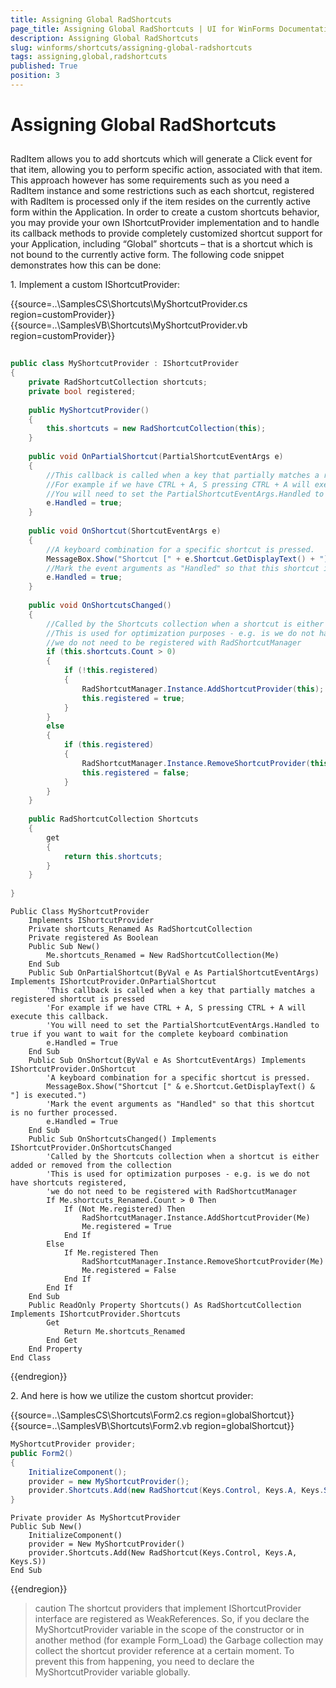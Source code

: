 ```yaml
---
title: Assigning Global RadShortcuts
page_title: Assigning Global RadShortcuts | UI for WinForms Documentation
description: Assigning Global RadShortcuts
slug: winforms/shortcuts/assigning-global-radshortcuts
tags: assigning,global,radshortcuts
published: True
position: 3
---
```


# Assigning Global RadShortcuts

## 

RadItem allows you to add shortcuts which will generate a Click event for that item, allowing you to perform specific action, associated with that item. This approach however has some requirements such as you need a RadItem instance and some restrictions such as each shortcut, registered with RadItem is processed only if the item resides on the currently active form within the Application. In order to create a custom shortcuts behavior, you may provide your own IShortcutProvider implementation and to handle its callback methods to provide completely customized shortcut support for your Application, including “Global” shortcuts – that is a shortcut which is not bound to the currently active form. The following code snippet demonstrates how this can be done:

1\. Implement a custom IShortcutProvider: 

{{source=..\SamplesCS\Shortcuts\MyShortcutProvider.cs region=customProvider}} 
{{source=..\SamplesVB\Shortcuts\MyShortcutProvider.vb region=customProvider}} 

````C#
    
public class MyShortcutProvider : IShortcutProvider
{
    private RadShortcutCollection shortcuts;
    private bool registered;
        
    public MyShortcutProvider()
    {
        this.shortcuts = new RadShortcutCollection(this);
    }
        
    public void OnPartialShortcut(PartialShortcutEventArgs e)
    {
        //This callback is called when a key that partially matches a registered shortcut is pressed
        //For example if we have CTRL + A, S pressing CTRL + A will execute this callback.
        //You will need to set the PartialShortcutEventArgs.Handled to true if you want to wait for the complete keyboard combination
        e.Handled = true;
    }
        
    public void OnShortcut(ShortcutEventArgs e)
    {
        //A keyboard combination for a specific shortcut is pressed.
        MessageBox.Show("Shortcut [" + e.Shortcut.GetDisplayText() + "] is executed.");
        //Mark the event arguments as "Handled" so that this shortcut is no further processed.
        e.Handled = true;
    }
        
    public void OnShortcutsChanged()
    {
        //Called by the Shortcuts collection when a shortcut is either added or removed from the collection
        //This is used for optimization purposes - e.g. is we do not have shortcuts registered,
        //we do not need to be registered with RadShortcutManager
        if (this.shortcuts.Count > 0)
        {
            if (!this.registered)
            {
                RadShortcutManager.Instance.AddShortcutProvider(this);
                this.registered = true;
            }
        }
        else
        {
            if (this.registered)
            {
                RadShortcutManager.Instance.RemoveShortcutProvider(this);
                this.registered = false;
            }
        }
    }
        
    public RadShortcutCollection Shortcuts
    {
        get
        {
            return this.shortcuts;
        }
    }
    
}

````
````VB.NET
Public Class MyShortcutProvider
    Implements IShortcutProvider
    Private shortcuts_Renamed As RadShortcutCollection
    Private registered As Boolean
    Public Sub New()
        Me.shortcuts_Renamed = New RadShortcutCollection(Me)
    End Sub
    Public Sub OnPartialShortcut(ByVal e As PartialShortcutEventArgs) Implements IShortcutProvider.OnPartialShortcut
        'This callback is called when a key that partially matches a registered shortcut is pressed
        'For example if we have CTRL + A, S pressing CTRL + A will execute this callback.
        'You will need to set the PartialShortcutEventArgs.Handled to true if you want to wait for the complete keyboard combination
        e.Handled = True
    End Sub
    Public Sub OnShortcut(ByVal e As ShortcutEventArgs) Implements IShortcutProvider.OnShortcut
        'A keyboard combination for a specific shortcut is pressed.
        MessageBox.Show("Shortcut [" & e.Shortcut.GetDisplayText() & "] is executed.")
        'Mark the event arguments as "Handled" so that this shortcut is no further processed.
        e.Handled = True
    End Sub
    Public Sub OnShortcutsChanged() Implements IShortcutProvider.OnShortcutsChanged
        'Called by the Shortcuts collection when a shortcut is either added or removed from the collection
        'This is used for optimization purposes - e.g. is we do not have shortcuts registered,
        'we do not need to be registered with RadShortcutManager
        If Me.shortcuts_Renamed.Count > 0 Then
            If (Not Me.registered) Then
                RadShortcutManager.Instance.AddShortcutProvider(Me)
                Me.registered = True
            End If
        Else
            If Me.registered Then
                RadShortcutManager.Instance.RemoveShortcutProvider(Me)
                Me.registered = False
            End If
        End If
    End Sub
    Public ReadOnly Property Shortcuts() As RadShortcutCollection Implements IShortcutProvider.Shortcuts
        Get
            Return Me.shortcuts_Renamed
        End Get
    End Property
End Class

````

{{endregion}} 

2\. And here is how we utilize the custom shortcut provider: 

{{source=..\SamplesCS\Shortcuts\Form2.cs region=globalShortcut}} 
{{source=..\SamplesVB\Shortcuts\Form2.vb region=globalShortcut}} 

````C#
MyShortcutProvider provider;
public Form2()
{
    InitializeComponent();
    provider = new MyShortcutProvider();
    provider.Shortcuts.Add(new RadShortcut(Keys.Control, Keys.A, Keys.S));
}

````
````VB.NET
Private provider As MyShortcutProvider
Public Sub New()
    InitializeComponent()
    provider = New MyShortcutProvider()
    provider.Shortcuts.Add(New RadShortcut(Keys.Control, Keys.A, Keys.S))
End Sub

````

{{endregion}}

>caution The shortcut providers that implement IShortcutProvider interface are registered as WeakReferences. So, if you declare the MyShortcutProvider variable in the scope of the constructor or in another method (for example Form_Load) the Garbage collection may collect the shortcut provider reference at a certain moment. To prevent this from happening, you need to declare the MyShortcutProvider variable globally.
>

